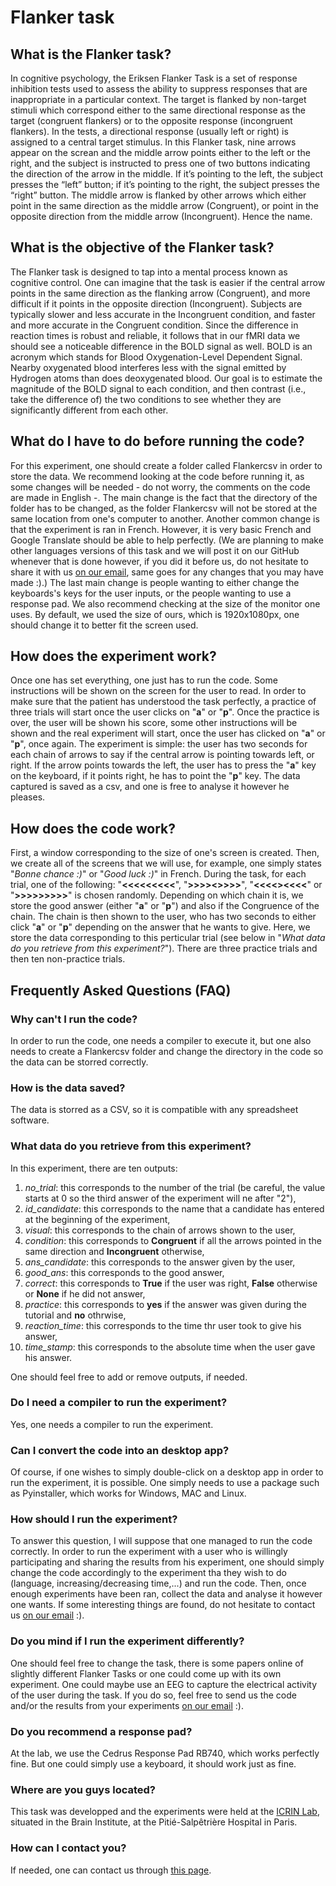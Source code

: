 # Flanker task

## What is the Flanker task?

In cognitive psychology, the Eriksen Flanker Task is a set of response inhibition tests used to assess the ability to suppress responses that are inappropriate in a particular context. The target is flanked by non-target stimuli which correspond either to the same directional response as the target (congruent flankers) or to the opposite response (incongruent flankers). 
In the tests, a directional response (usually left or right) is assigned to a central target stimulus.
In this Flanker task, nine arrows appear on the screan and the middle arrow points either to the left or the right, and the subject is instructed to press one of two buttons indicating the direction of the arrow in the middle. If it’s pointing to the left, the subject presses the “left” button; if it’s pointing to the right, the subject presses the “right” button. 
The middle arrow is flanked by other arrows which either point in the same direction as the middle arrow (Congruent), or point in the opposite direction from the middle arrow (Incongruent). Hence the name.

## What is the objective of the Flanker task?

The Flanker task is designed to tap into a mental process known as cognitive control.
One can imagine that the task is easier if the central arrow points in the same direction as the flanking arrow (Congruent), and more difficult if it points in the opposite direction (Incongruent). 
Subjects are typically slower and less accurate in the Incongruent condition, and faster and more accurate in the Congruent condition. 
Since the difference in reaction times is robust and reliable, it follows that in our fMRI data we should see a noticeable difference in the BOLD signal as well.
BOLD is an acronym which stands for Blood Oxygenation-Level Dependent Signal. Nearby oxygenated blood interferes less with the signal emitted by Hydrogen atoms than does deoxygenated blood.
Our goal is to estimate the magnitude of the BOLD signal to each condition, and then contrast (i.e., take the difference of) the two conditions to see whether they are significantly different from each other.

## What do I have to do before running the code?
For this experiment, one should create a folder called Flankercsv in order to store the data.
We recommend looking at the code before running it, as some changes will be needed - do not worry, the comments on the code are made in English -.
The main change is the fact that the directory of the folder has to be changed, as the folder Flankercsv will not be stored at the same location from one's computer to another.
Another common change is that the experiment is ran in French. However, it is very basic French and Google Translate should be able to help perfectly.
(We are planning to make other languages versions of this task and we will post it on our GitHub whenever that is done however, if you did it before us, do not hesitate to share it with us [on our email](mailto:contact@icrin.fr), same goes for any changes that you may have made :).)
The last main change is people wanting to either change the keyboards's keys for the user inputs, or the people wanting to use a response pad.
We also recommend checking at the size of the monitor one uses. By default, we used the size of ours, which is 1920x1080px, one should change it to better fit the screen used.

## How does the experiment work?
Once one has set everything, one just has to run the code.
Some instructions will be shown on the screen for the user to read.
In order to make sure that the patient has understood the task perfectly, a practice of three trials will start once the user clicks on "**a**" or "**p**".
Once the practice is over, the user will be shown his score, some other instructions will be shown and the real experiment will start, once the user has clicked on "**a**" or "**p**", once again.
The experiment is simple: the user has two seconds for each chain of arrows to say if the central arrow is pointing towards left, or right.
If the arrow points towards the left, the user has to press the "**a**" key on the keyboard, if it points right, he has to point the "**p**" key.
The data captured is saved as a csv, and one is free to analyse it however he pleases.

## How does the code work?
First, a window corresponding to the size of one's screen is created.
Then, we create all of the screens that we will use, for example, one simply states "*Bonne chance :)*" or "*Good luck :)*" in French.
During the task, for each trial, one of the following: "**<<<<<<<<<**", "**>>>><>>>>**", "**<<<<><<<<**" or "**>>>>>>>>>**" is chosen randomly.
Depending on which chain it is, we store the good answer (either "**a**" or "**p**") and also if the Congruence of the chain.
The chain is then shown to the user, who has two seconds to either click "**a**" or "**p**" depending on the answer that he wants to give.
Here, we store the data corresponding to this perticular trial (see below in "*What data do you retrieve from this experiment?*").
There are three practice trials and then ten non-practice trials.

## Frequently Asked Questions (FAQ)

### Why can't I run the code?
In order to run the code, one needs a compiler to execute it, but one also needs to create a Flankercsv folder and change the directory in the code so the data can be storred correctly.

### How is the data saved?
The data is storred as a CSV, so it is compatible with any spreadsheet software.

### What data do you retrieve from this experiment?
In this experiment, there are ten outputs:
1. *no_trial*: this corresponds to the number of the trial (be careful, the value starts at 0 so the third answer of the experiment will ne after "2"), 
2. *id_candidate*: this corresponds to the name that a candidate has entered at the beginning of the experiment, 
3. *visual*: this corresponds to the chain of arrows shown to the user, 
4. *condition*: this corresponds to **Congruent** if all the arrows pointed in the same direction and **Incongruent** otherwise, 
5. *ans_candidate*: this corresponds to the answer given by the user,
6. *good_ans*: this corresponds to the good answer, 
7. *correct*: this corresponds to **True** if the user was right, **False** otherwise or **None** if he did not answer, 
8. *practice*: this corresponds to **yes** if the answer was given during the tutorial and **no** othrwise, 
9. *reaction_time*: this corresponds to the time thr user took to give his answer, 
10. *time_stamp*: this corresponds to the absolute time when the user gave his answer.

One should feel free to add or remove outputs, if needed.

### Do I need a compiler to run the experiment?
Yes, one needs a compiler to run the experiment.

### Can I convert the code into an desktop app?
Of course, if one wishes to simply double-click on a desktop app in order to run the experiment, it is possible.
One simply needs to use a package such as Pyinstaller, which works for Windows, MAC and Linux.

### How should I run the experiment?
To answer this question, I will suppose that one managed to run the code correctly.
In order to run the experiment with a user who is willingly participating and sharing the results from his experiment, one should simply change the code accordingly to the experiment tha they wish to do (language, increasing/decreasing time,...) and run the code.
Then, once enough experiments have been ran, collect the data and analyse it however one wants.
If some interesting things are found, do not hesitate to contact us [on our email](mailto:contact@icrin.fr) :).

### Do you mind if I run the experiment differently?
One should feel free to change the task, there is some papers online of slightly different Flanker Tasks or one could come up with its own experiment.
One could maybe use an EEG to capture the electrical activity of the user during the task.
If you do so, feel free to send us the code and/or the results from your experiments [on our email](mailto:contact@icrin.fr) :).

### Do you recommend a response pad?
At the lab, we use the Cedrus Response Pad RB740, which works perfectly fine. But one could simply use a keyboard, it should work just as fine.

### Where are you guys located?
This task was developped and the experiments were held at the [ICRIN Lab](http://icrin.fr/), situated in the Brain Institute, at the Pitié-Salpêtrière Hospital in Paris.

### How can I contact you?
If needed, one can contact us through [this page](http://http://icrin.fr/contact.html).
